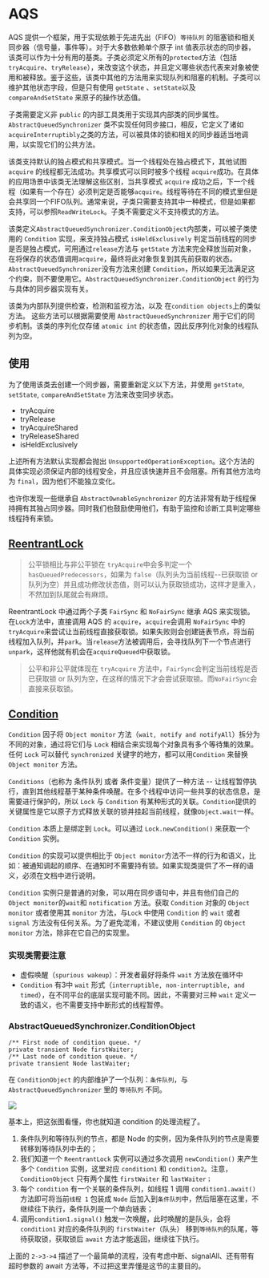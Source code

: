 # AQS

AQS 提供一个框架，用于实现依赖于先进先出（FIFO）`等待队列` 的阻塞锁和相关同步器（信号量，事件等）。对于大多数依赖单个原子 int 值表示状态的同步器，该类可以作为十分有用的基类。子类必须定义所有的`protected`方法（包括`tryAcquire`、`tryRelease`），来改变这个状态，并且定义哪些状态代表来对象被使用和被释放。鉴于这些，该类中其他的方法用来实现队列和阻塞的机制。子类可以维护其他状态字段，但是只有使用 `getState` 、`setState`以及 `compareAndSetState` 来原子的操作状态值。

子类需要定义非 `public` 的内部工具类用于实现其内部类的同步属性。`AbstractQueuedSynchronizer` 类不实现任何同步接口，相反，它定义了诸如`acquireInterruptibly`之类的方法，可以被具体的锁和相关的同步器适当地调用，以实现它们的公共方法。

该类支持默认的独占模式和共享模式。当一个线程处在独占模式下，其他试图 `acquire` 的线程都无法成功。共享模式可以同时被多个线程 `acquire`成功。在具体的应用场景中该类无法理解这些区别，当共享模式 `acquire` 成功之后，下一个线程（如果有一个存在）必须判定是否能够`acquire`。线程等待在不同的模式里但是会共享同一个FIFO队列。通常来说，子类只需要支持其中一种模式，但是如果都支持，可以参照`ReadWriteLock`。子类不需要定义不支持模式的方法。

该类定义`AbstractQueuedSynchronizer.ConditionObject`内部类，可以被子类使用的 `Condition` 实现，来支持独占模式 `isHeldExclusively` 判定当前线程的同步是否是独占模式，可用通过`release`方法与 `getState` 方法来完全释放当前对象，在将保存的状态值调用`acquire`，最终将此对象恢复到其先前获取的状态。`AbstractQueuedSynchronizer`没有方法来创建 `Condition`，所以如果无法满足这个约束，则不要使用它。`AbstractQueuedSynchronizer.ConditionObject` 的行为与具体的同步器实现有关。

该类为内部队列提供检查，检测和监视方法，以及 在`condition objects`上的类似方法。 这些方法可以根据需要使用 `AbstractQueuedSynchronizer` 用于它们的同步机制。该类的序列化仅存储 `atomic int` 的状态值，因此反序列化对象的线程队列为空。

## 使用

为了使用该类去创建一个同步器，需要重新定义以下方法，并使用 `getState`, `setState`, `compareAndSetState` 方法来改变同步状态。
  - tryAcquire
  - tryRelease
  - tryAcquireShared
  - tryReleaseShared
  - isHeldExclusively

上述所有方法默认实现都会抛出 `UnsupportedOperationException`。这个方法的具体实现必须保证内部的线程安全，并且应该快速并且不会阻塞。所有其他方法均为 `final`，因为他们不能独立变化。

也许你发现一些继承自 `AbstractOwnableSynchronizer` 的方法非常有助于线程保持拥有其独占同步器。同时我们也鼓励使用他们，有助于监控和诊断工具判定哪些线程持有来锁。

## [ReentrantLock](http://ifeve.com/java-special-troops-aqs/)

>公平锁相比与非公平锁在 `tryAcquire`中会多判定一个 `hasQueuedPredecessors`，如果为 `false`（队列头为当前线程--已获取锁 or 队列为空）并且成功修改状态值，则可以认为获取锁成功，这样才是重入，不然加到队尾就会有麻烦。

ReentrantLock 中通过两个子类 `FairSync` 和 `NoFairSync` 继承 AQS 来实现锁。在`Lock`方法中，直接调用 AQS 的 `acquire`，`acquire`会调用 `NoFairSync` 中的`tryAcquire`来尝试让当前线程直接获取锁。如果失败则会创建链表节点，将当前线程加入队列，并`park`。当`release`方法被调用后，会寻找队列下一个节点进行 `unpark`，这样他就有机会在`acquireQueued`中获取锁。

> 公平和非公平就体现在 `tryAcquire` 方法中，`FairSync`会判定当前线程是否已获取锁 or 队列为空，在这样的情况下才会尝试获取锁。而`NoFairSync`会直接来获取锁。

## [Condition](https://javadoop.com/post/AbstractQueuedSynchronizer-2/)

`Condition` 因子将 `Object monitor` 方法（`wait, notify and notifyAll`）拆分为不同的对象，通过将它们与 `Lock` 相结合来实现每个对象具有多个等待集的效果。任何 `Lock` 可以替代 `synchronized` 关键字的地方，都可以用`Condition` 来替换`Object monitor` 方法。

`Conditions`（也称为 条件队列 或者 条件变量）提供了一种方法 -- 让线程暂停执行，直到其他线程基于某种条件唤醒。在多个线程中访问一些共享的状态信息，是需要进行保护的，所以 `Lock` 与 `Condition` 有某种形式的关联。`Condition`提供的关键属性是它以原子方式释放关联的锁并挂起当前线程，就像`Object.wait`一样。

`Condition` 本质上是绑定到 `Lock`。可以通过 `Lock.newCondition()` 来获取一个 `Condition` 实例。

`Condition` 的实现可以提供相比于 `Object monitor`方法不一样的行为和语义，比如：被通知调起的顺序、在通知时不需要持有锁。如果实现类提供了不一样的语义，必须在文档中进行说明。

`Condition` 实例只是普通的对象，可以用在同步语句中，并且有他们自己的 `Object monitor`的`wait`和 `notification` 方法。获取 `Condition` 对象的 `Object monitor` 或者使用其 `monitor` 方法，与`Lock` 中使用 `Condition` 的 `wait` 或者 `signal` 方法没有任何关系。为了避免混淆，不建议使用 `Condition` 的 `Object monitor` 方法，除非在它自己的实现里。

### 实现类需要注意

  - 虚假唤醒（`spurious wakeup`）：开发者最好将条件 `wait` 方法放在循环中
  - `Condition` 有3中 `wait` 形式（`interruptible, non-interruptible, and timed`），在不同平台的底层实现可能不同。因此，不需要对三种 `wait` 定义一致的语义，也不需要支持中断形式的线程暂停。

### AbstractQueuedSynchronizer.ConditionObject

```
/** First node of condition queue. */
private transient Node firstWaiter;
/** Last node of condition queue. */
private transient Node lastWaiter;
```

在 `ConditionObject` 的内部维护了一个队列：`条件队列`，与 `AbstractQueuedSynchronizer` 里的 `等待队列` 不同。

![](images/4-AQS-cef7a.png)

基本上，把这张图看懂，你也就知道 condition 的处理流程了。

  1. 条件队列和等待队列的节点，都是 Node 的实例，因为条件队列的节点是需要转移到等待队列中去的；
  2. 我们知道一个 `ReentrantLock` 实例可以通过多次调用 `newCondition()` 来产生多个 `Condition` 实例，这里对应 `condition1` 和 `condition2`。注意，`ConditionObject` 只有两个属性 `firstWaiter` 和 `lastWaiter；`
  3. 每个 `condition` 有一个关联的条件队列，如线程 1 调用 `condition1.await()` 方法即可将当前`线程 1` 包装成 `Node` 后加入到`条件队列`中，然后阻塞在这里，不继续往下执行，条件队列是一个单向链表；
  4. 调用`condition1.signal()` 触发一次唤醒，此时唤醒的是队头，会将`condition1` 对应的条件队列的 `firstWaiter`（队头） 移到`等待队列`的队尾，等待获取锁，获取锁后 `await` 方法才能返回，继续往下执行。

上面的 `2->3->4` 描述了一个最简单的流程，没有考虑中断、signalAll、还有带有超时参数的 await 方法等，不过把这里弄懂是这节的主要目的。
